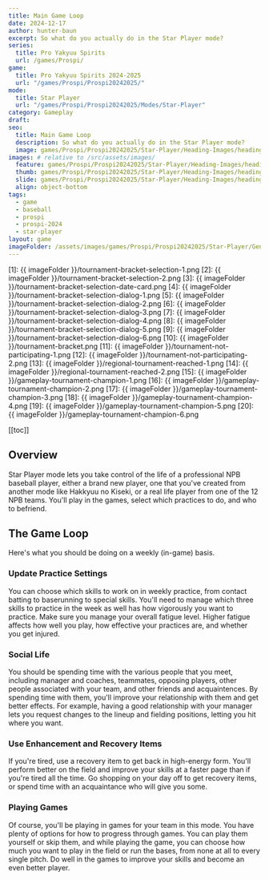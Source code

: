 ```yaml
---
title: Main Game Loop
date: 2024-12-17
author: hunter-baun
excerpt: So what do you actually do in the Star Player mode?
series:
  title: Pro Yakyuu Spirits
  url: /games/Prospi/
game: 
  title: Pro Yakyuu Spirits 2024-2025
  url: "/games/Prospi/Prospi20242025/"
mode: 
  title: Star Player
  url: "/games/Prospi/Prospi20242025/Modes/Star-Player"
category: Gameplay
draft: 
seo:
  title: Main Game Loop
  description: So what do you actually do in the Star Player mode?
  image: games/Prospi/Prospi20242025/Star-Player/Heading-Images/heading-yokohama.png
images: # relative to /src/assets/images/
  feature: games/Prospi/Prospi20242025/Star-Player/Heading-Images/heading-yokohama.png
  thumb: games/Prospi/Prospi20242025/Star-Player/Heading-Images/heading-yokohama.png
  slide: games/Prospi/Prospi20242025/Star-Player/Heading-Images/heading-yokohama.png
  align: object-bottom
tags:
  - game
  - baseball
  - prospi
  - prospi-2024
  - star-player
layout: game
imageFolder: /assets/images/games/Prospi/Prospi20242025/Star-Player/General/Main-Game-Loop
---
```

[1]: {{ imageFolder }}/tournament-bracket-selection-1.png
[2]: {{ imageFolder }}/tournament-bracket-selection-2.png
[3]: {{ imageFolder }}/tournament-bracket-selection-date-card.png
[4]: {{ imageFolder }}/tournament-bracket-selection-dialog-1.png
[5]: {{ imageFolder }}/tournament-bracket-selection-dialog-2.png
[6]: {{ imageFolder }}/tournament-bracket-selection-dialog-3.png
[7]: {{ imageFolder }}/tournament-bracket-selection-dialog-4.png
[8]: {{ imageFolder }}/tournament-bracket-selection-dialog-5.png
[9]: {{ imageFolder }}/tournament-bracket-selection-dialog-6.png
[10]: {{ imageFolder }}/tournament-bracket.png
[11]: {{ imageFolder }}/tournament-not-participating-1.png
[12]: {{ imageFolder }}/tournament-not-participating-2.png
[13]: {{ imageFolder }}/regional-tournament-reached-1.png
[14]: {{ imageFolder }}/regional-tournament-reached-2.png
[15]: {{ imageFolder }}/gameplay-tournament-champion-1.png
[16]: {{ imageFolder }}/gameplay-tournament-champion-2.png
[17]: {{ imageFolder }}/gameplay-tournament-champion-3.png
[18]: {{ imageFolder }}/gameplay-tournament-champion-4.png
[19]: {{ imageFolder }}/gameplay-tournament-champion-5.png
[20]: {{ imageFolder }}/gameplay-tournament-champion-6.png

[[toc]]
<article class="prose max-w-xl lg:max-w-4xl lg:prose-lg">

## Overview

Star Player mode lets you take control of the life of a professional NPB baseball player, either a brand new player, one that you've created from another mode like Hakkyuu no Kiseki, or a real life player from one of the 12 NPB teams. You'll play in the games, select which practices to do, and who to befriend.

## The Game Loop
Here's what you should be doing on a weekly (in-game) basis.

### Update Practice Settings
You can choose which skills to work on in weekly practice, from contact batting to baserunning to special skills. You'll need to manage which three skills to practice in the week as well has how vigorously you want to practice. Make sure you manage your overall fatigue level. Higher fatigue affects how well you play, how effective your practices are, and whether you get injured.

### Social Life
You should be spending time with the various people that you meet, including manager and coaches, teammates, opposing players, other people associated with your team, and other friends and acquaintences. By spending time with them, you'll improve your relationship with them and get better effects. For example, having a good relationship with your manager lets you request changes to the lineup and fielding positions, letting you hit where you want.

### Use Enhancement and Recovery Items
If you're tired, use a recovery item to get back in high-energy form. You'll perform better on the field and improve your skills at a faster page than if you're tired all the time. Go shopping on your day off to get recovery items, or spend time with an acquaintance who will give you some.

### Playing Games
Of course, you'll be playing in games for your team in this mode. You have plenty of options for how to progress through games. You can play them yourself or skip them, and while playing the game, you can choose how much you want to play in the field or run the bases, from none at all to every single pitch. Do well in the games to improve your skills and become an even better player.
</article>